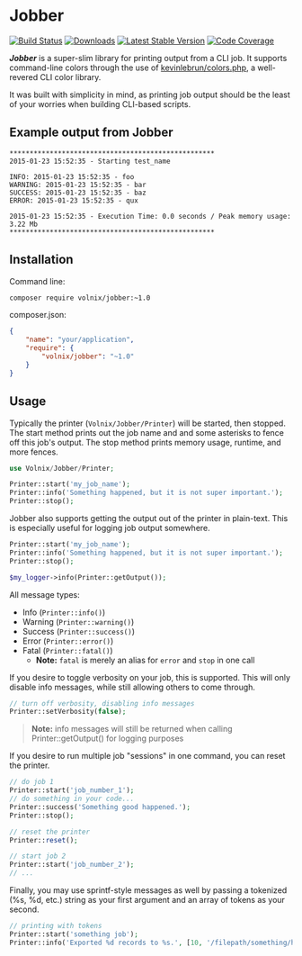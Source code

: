 # Jobber


[![Build Status](https://img.shields.io/travis/volnix/jobber.svg?style=flat-square)](https://travis-ci.org/volnix/jobber) [![Downloads](https://img.shields.io/packagist/dt/volnix/jobber.svg?style=flat-square)](https://packagist.org/packages/volnix/jobber) [![Latest Stable Version](https://img.shields.io/packagist/v/volnix/jobber.svg?style=flat-square)](https://packagist.org/packages/volnix/jobber) [![Code Coverage](https://img.shields.io/scrutinizer/coverage/g/volnix/jobber.svg?style=flat-square)](https://scrutinizer-ci.com/g/volnix/jobber/?branch=master)


***Jobber*** is a super-slim library for printing output from a CLI job.  It supports command-line colors through the use of [kevinlebrun/colors.php](https://packagist.org/packages/kevinlebrun/colors.php), a well-revered CLI color library.

It was built with simplicity in mind, as printing job output should be the least of your worries when building CLI-based scripts.

## Example output from Jobber

```
***************************************************
2015-01-23 15:52:35 - Starting test_name

INFO: 2015-01-23 15:52:35 - foo
WARNING: 2015-01-23 15:52:35 - bar
SUCCESS: 2015-01-23 15:52:35 - baz
ERROR: 2015-01-23 15:52:35 - qux

2015-01-23 15:52:35 - Execution Time: 0.0 seconds / Peak memory usage: 3.22 Mb
***************************************************
```

## Installation

Command line:

```bash
composer require volnix/jobber:~1.0
```

composer.json:

```json
{
    "name": "your/application",
    "require": {
        "volnix/jobber": "~1.0"
    }
}
```

## Usage

Typically the printer (`Volnix/Jobber/Printer`) will be started, then stopped.  The start method prints out the job name and and some asterisks to fence off this job's output.  The stop method prints memory usage, runtime, and more fences.

```php
use Volnix/Jobber/Printer;

Printer::start('my_job_name');
Printer::info('Something happened, but it is not super important.');
Printer::stop();
```

Jobber also supports getting the output out of the printer in plain-text.  This is especially useful for logging job output somewhere.

```php
Printer::start('my_job_name');
Printer::info('Something happened, but it is not super important.');
Printer::stop();

$my_logger->info(Printer::getOutput());
```

All message types:

- Info (`Printer::info()`)
- Warning (`Printer::warning()`)
- Success (`Printer::success()`)
- Error (`Printer::error()`)
- Fatal (`Printer::fatal()`)
	- **Note:** `fatal` is merely an alias for `error` and `stop` in one call

If you desire to toggle verbosity on your job, this is supported.  This will only disable info messages, while still allowing others to come through.

```php
// turn off verbosity, disabling info messages
Printer::setVerbosity(false);
```

> **Note:** info messages will still be returned when calling Printer::getOutput() for logging purposes

If you desire to run multiple job "sessions" in one command, you can reset the printer.

```php
// do job 1
Printer::start('job_number_1');
// do something in your code...
Printer::success('Something good happened.');
Printer::stop();

// reset the printer
Printer::reset();

// start job 2
Printer::start('job_number_2');
// ...
```

Finally, you may use sprintf-style messages as well by passing a tokenized (%s, %d, etc.) string as your first argument and an array of tokens as your second.

```php
// printing with tokens
Printer::start('something job');
Printer::info('Exported %d records to %s.', [10, '/filepath/something/here.txt']); // "Exported 10 records to /filepath/something/here.txt"
```
